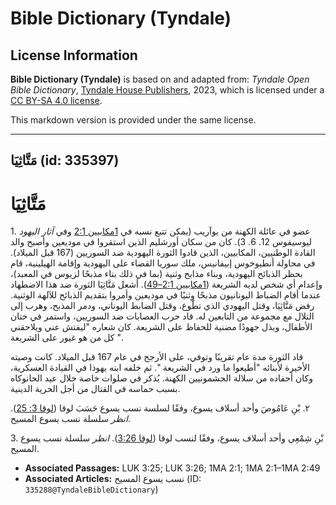 # Bible Dictionary (Tyndale)

## License Information

**Bible Dictionary (Tyndale)** is based on and adapted from: _Tyndale Open Bible Dictionary_, [Tyndale House Publishers](https://tyndaleopenresources.com/), 2023, which is licensed under a [CC BY-SA 4.0 license](https://creativecommons.org/licenses/by-sa/4.0/legalcode.en).

This markdown version is provided under the same license.



--------------------------------

## مَتَّاثِيَا (id: 335397)

مَتَّاثِيَا
===========

1\. عضو في عائلة الكهنة من يوآريب (يمكن تتبع نسبه في [1مكابيين 2:1](https://ref.ly/1Macc2:1) وفي *آثار اليهود* ليوسيفوس 12\. 6\. 3\). كان من سكان أورشليم الذين استقروا في موديعين وأصبح والد القادة الوطنيين، المكابيين، الذين قادوا الثورة اليهودية ضد السوريين (167 قبل الميلاد). في محاولة أنطيوخوس إبيفانيس، ملك سوريا القضاء على اليهودية وإقامة الهيلينية، قام بحظر الذبائح اليهودية، وبناء مذابح وثنية (بما في ذلك بناء مذبحًا لزيوس في المعبد)، وإعدام أي شخص لديه الشريعة ([1مكابيين 2:1–49](https://ref.ly/1Macc2:1-1Macc2:49)). أشعل مَتَّاثِيَا الثورة ضد هذا الاضطهاد عندما أقام الضباط اليونانيون مذبحًا وثنيًا في موديعين وأمروا بتقديم الذبائح للآلهة الوثنية. رفض مَتَّاثِيَا، وقتل اليهودي الذي تطّوع، وقتل الضابط اليوناني، ودمر المذبح، وهرب إلى التلال مع مجموعة من التابعين له. قاد حرب العصابات ضد السوريين، واستمر في ختان الأطفال، وبذل جهودًا مضنية للحفاظ على الشريعة. كان شعاره "ليفتش عني ويلاحقني كل من هو غيور على الشريعة ".

قاد الثورة مدة عام تقريبًا وتوفي، على الأرجح في عام 167 قبل الميلاد. كانت وصيته الأخيرة لأبنائه "أطيعوا ما ورد في الشريعة ". ثم خلفه ابنه يهوذا في القيادة العسكرية، وكان أحفاده من سلالة الحشمونيين الكهنة. يُذكر في صلوات خاصة خلال عيد الحانوكاه بسبب حماسه في القتال من أجل الحرية الدينية.

٢. بْنِ عَامُوصَ وأحد أسلاف يسوع، وفقًا لسلسة نسب يسوع حَسَبَ لوقا ([لوقا 3: 25](https://ref.ly/Luke3:25)). *انظر* سلسلة نسب يسوع المسيح.

3\. بْنِ شِمْعِي وأحد أسلاف يسوع، وفقًا لنسب لوقا ([لوقا 3:26](https://ref.ly/Luke3:26)). *انظر* سلسلة نسب يسوع المسيح.

* **Associated Passages:** LUK 3:25; LUK 3:26; 1MA 2:1; 1MA 2:1–1MA 2:49
* **Associated Articles:** نسب يسوع المسيح (ID: `335288@TyndaleBibleDictionary`)

